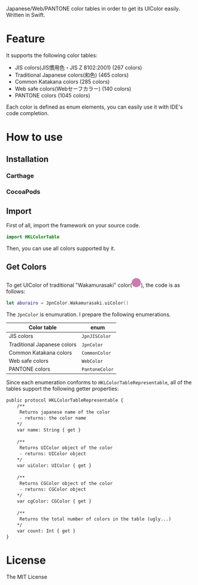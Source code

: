 Japanese/Web/PANTONE color tables in order to get its UIColor easily. Written in Swift.

# Feature
It supports the following color tables:

- JIS colors(JIS慣用色・JIS Z 8102:2001) (267 colors)
- Traditional Japanese colors(和色) (465 colors)
- Common Katakana colors (285 colors)
- Web safe colors(Webセーフカラー) (140 colors)
- PANTONE colors (1045 colors)

Each color is defined as enum elements, you can easily use it with IDE's code completion.

# How to use

## Installation

### Carthage

### CocoaPods

## Import
First of all, import the framework on your source code.

```swift
import HKLColorTable
```

Then, you can use all colors supported by it.

## Get Colors

To get UIColor of traditional "Wakamurasaki" color(![](images/Wakamurasaki.gif)), the code is as follows:

```swift
let aburairo = JpnColor.Wakamurasaki.uiColor()
```

The `JpnColor` is enumuration. I prepare the following enumerations.

|Color table|enum|
|---|---|
|JIS colors|`JpnJISColor`|
|Traditional Japanese colors|`JpnColor`|
|Common Katakana colors|`CommonColor`|
|Web safe colors|`WebColor`|
|PANTONE colors|`PantoneColor`|

Since each enumeration conforms to `HKLColorTableRepresentable`, all of the tables support the following getter properties:

```
public protocol HKLColorTableRepresentable {
    /**
     Returns japanese name of the color
     - returns: the color name
    */
    var name: String { get }

    /**
     Returns UIColor object of the color
     - returns: UIColor object
    */
    var uiColor: UIColor { get }

    /**
     Returns CGColor object of the color
     - returns: CGColor object
    */
    var cgColor: CGColor { get }

    /**
     Returns the total number of colors in the table (ugly...)
    */
    var count: Int { get }
}
```

# License
The MIT License
